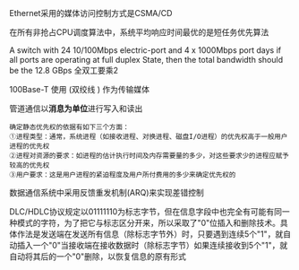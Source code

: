 Ethernet采用的媒体访问控制方式是CSMA/CD

在所有非抢占CPU调度算法中，系统平均响应时间最优的是短任务优先算法

A switch with 24 10/100Mbps electric-port and 4 x 1000Mbps port days if all ports are operating at full duplex State, then the total bandwidth should be the  12.8 GBps  全双工要乘2

100Base-T 使用 (双绞线 ) 作为传输媒体 

管道通信以**消息为单位**进行写入和读出

```
确定静态优先权的依据有如下三个方面：
①进程类型：通常，系统进程（如接收进程、对换进程、磁盘I/O进程）的优先权高于一般用户进程的优先权
②进程对资源的要求：如进程的估计执行时间及内存需要量的多少，对这些要求少的进程应赋予较高的优先权
③用户要求：这是用户进程的紧迫程度及用户所付费用的多少来确定优先权的
```

数据通信系统中采用反馈重发机制(ARQ)来实现差错控制

DLC/HDLC协议规定以01111110为标志字节，但在信息字段中也完全有可能有同一种模式的字符，为了把它与标志区分开来，所以采取了"0"位插入和删除技术。具体作法是发送端在发送所有信息（除标志字节外）时，只要遇到连续5个"1"，就自动插入一个"0"当接收端在接收数据时（除标志字节）如果连续接收到5个"1"，就自动将其后的一个"0"删除，以恢复信息的原有形式